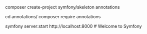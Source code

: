 composer create-project symfony/skeleton annotations

cd annotations/
composer require annotations

symfony server:start
http://localhost:8000
    # Welcome to Symfony